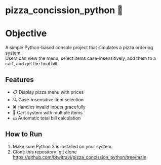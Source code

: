 # pizza_concission_python 🍕 
# Objective 

A simple Python-based console project that simulates a pizza ordering system.  
Users can view the menu, select items case-insensitively, add them to a cart, and get the final bill.

## Features
- 📋 Display pizza menu with prices
- 🔍 Case-insensitive item selection
- ❌ Handles invalid inputs gracefully
- 🛒 Cart system with multiple items
- 💵 Automatic total bill calculation

## How to Run
1. Make sure Python 3 is installed on your system.
2. Clone this repository:
   git clone https://github.com/btwitravi/pizza_concission_python/tree/main
